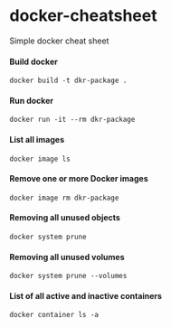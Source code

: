 # docker-cheatsheet
Simple docker cheat sheet

#### Build docker
`docker build -t dkr-package .`

#### Run docker
`docker run -it --rm dkr-package`

#### List all images
`docker image ls`

#### Remove one or more Docker images
`docker image rm dkr-package`

#### Removing all unused objects
`docker system prune`

#### Removing all unused volumes
`docker system prune --volumes`

#### List of all active and inactive containers 
`docker container ls -a`
